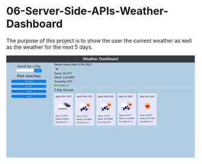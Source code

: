 # 06-Server-Side-APIs-Weather-Dashboard

The purpose of this project is to show the user the current weather as well as the weather for the next 5 days.

![desktop preview](Assets/images/screenshot.png)